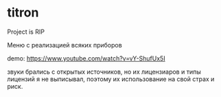# titron
Project is RIP

Меню с реализацией всяких приборов

demo: https://www.youtube.com/watch?v=vY-ShufUx5I

звуки брались с открытых источников, но их лицензиаров и типы лицензий я не выписывал, поэтому их использование на свой страх и риск.

